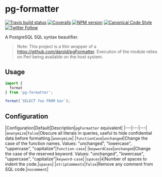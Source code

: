 # pg-formatter

[![Travis build status](http://img.shields.io/travis/gajus/pg-formatter/master.svg?style=flat-square)](https://travis-ci.org/gajus/pg-formatter)
[![Coveralls](https://img.shields.io/coveralls/gajus/pg-formatter.svg?style=flat-square)](https://coveralls.io/github/gajus/pg-formatter)
[![NPM version](http://img.shields.io/npm/v/pg-formatter.svg?style=flat-square)](https://www.npmjs.org/package/pg-formatter)
[![Canonical Code Style](https://img.shields.io/badge/code%20style-canonical-blue.svg?style=flat-square)](https://github.com/gajus/canonical)
[![Twitter Follow](https://img.shields.io/twitter/follow/kuizinas.svg?style=social&label=Follow)](https://twitter.com/kuizinas)

A PostgreSQL SQL syntax beautifier.

> Note:
> This project is a thin wrapper of a https://github.com/darold/pgFormatter.
> Execution of the module relies on Perl being available on the host system.

## Usage

```js
import {
  format
} from 'pg-formatter';

format(`SELECT foo FROM bar`);

```

## Configuration

|Configuration|Default|Description|`pgFormatter` equivalent|
|---|---|---|
|`anonymize`|`false`|Obscure all literals in queries, useful to hide confidential data before formatting.|`anonymize`|
|`functionCase`|`unchanged`|Change the case of the function names. Values: "unchanged", "lowercase", "uppercase", "capitalize"|`function-case`|
|`keywordCase`|`unchanged`|Change the case of the reserved keyword. Values: "unchanged", "lowercase", "uppercase", "capitalize"|`keyword-case`|
|`spaces`|`4`|Number of spaces to indent the code.|`spaces`|
|`stripComments`|`false`|Remove any comment from SQL code.|`nocomment`|
